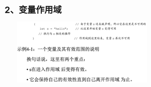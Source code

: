 # 2、变量作用域

<figure><img src="../../../../../../.gitbook/assets/image.png" alt=""><figcaption></figcaption></figure>
